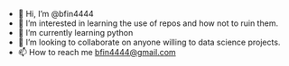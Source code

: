 - 👋 Hi, I’m @bfin4444
- 👀 I’m interested in learning the use of repos and how not to ruin them. 
- 🌱 I’m currently learning python
- 💞️ I’m looking to collaborate on anyone willing to data science projects.
- 📫 How to reach me bfin4444@gmail.com

<!---
bfin4444/bfin4444 is a ✨ special ✨ repository because its `README.md` (this file) appears on your GitHub profile.
You can click the Preview link to take a look at your changes.
--->
